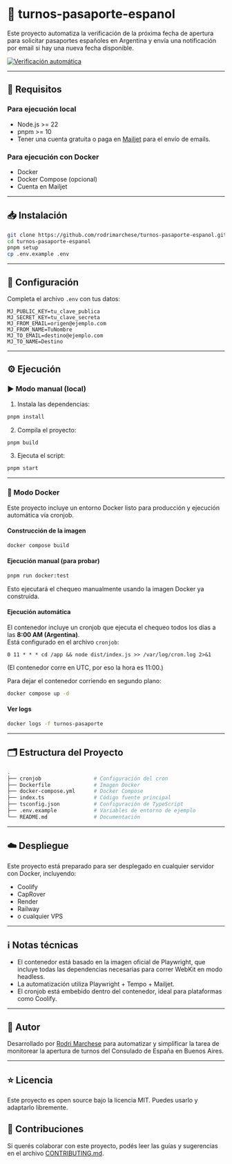 # 📅 turnos-pasaporte-espanol

Este proyecto automatiza la verificación de la próxima fecha de apertura para solicitar pasaportes españoles en Argentina y envía una notificación por email si hay una nueva fecha disponible.

[![Verificación automática](https://github.com/rodrimarchese/turnos-pasaporte-espanol/actions/workflows/check-turnos.yml/badge.svg)](https://github.com/rodrimarchese/turnos-pasaporte-espanol/actions)

---

## 🚀 Requisitos

### Para ejecución local

- Node.js >= 22
- pnpm >= 10
- Tener una cuenta gratuita o paga en [Mailjet](https://www.mailjet.com/) para el envío de emails.

### Para ejecución con Docker

- Docker
- Docker Compose (opcional)
- Cuenta en Mailjet

---

## 📥 Instalación

```bash
git clone https://github.com/rodrimarchese/turnos-pasaporte-espanol.git
cd turnos-pasaporte-espanol
pnpm setup
cp .env.example .env
```

---

## 🔑 Configuración

Completa el archivo `.env` con tus datos:

```env
MJ_PUBLIC_KEY=tu_clave_publica
MJ_SECRET_KEY=tu_clave_secreta
MJ_FROM_EMAIL=origen@ejemplo.com
MJ_FROM_NAME=TuNombre
MJ_TO_EMAIL=destino@ejemplo.com
MJ_TO_NAME=Destino
```

---

## ⚙️ Ejecución

### ▶️ Modo manual (local)

1. Instala las dependencias:

```bash
pnpm install
```

2. Compila el proyecto:

```bash
pnpm build
```

3. Ejecuta el script:

```bash
pnpm start
```

---

### 🐳 Modo Docker

Este proyecto incluye un entorno Docker listo para producción y ejecución automática vía cronjob.

#### Construcción de la imagen

```bash
docker compose build
```

#### Ejecución manual (para probar)

```bash
pnpm run docker:test
```

Esto ejecutará el chequeo manualmente usando la imagen Docker ya construida.

#### Ejecución automática

El contenedor incluye un cronjob que ejecuta el chequeo todos los días a las **8:00 AM (Argentina)**.  
Está configurado en el archivo `cronjob`:

```plain
0 11 * * * cd /app && node dist/index.js >> /var/log/cron.log 2>&1
```

(El contenedor corre en UTC, por eso la hora es 11:00.)

Para dejar el contenedor corriendo en segundo plano:

```bash
docker compose up -d
```

#### Ver logs

```bash
docker logs -f turnos-pasaporte
```

---

## 🗂️ Estructura del Proyecto

```bash
.
├── cronjob                 # Configuración del cron
├── Dockerfile              # Imagen Docker
├── docker-compose.yml      # Docker Compose
├── index.ts                # Código fuente principal
├── tsconfig.json           # Configuración de TypeScript
├── .env.example            # Variables de entorno de ejemplo
└── README.md               # Documentación
```

---

## ☁️ Despliegue

Este proyecto está preparado para ser desplegado en cualquier servidor con Docker, incluyendo:

- Coolify
- CapRover
- Render
- Railway
- o cualquier VPS

---

## ℹ️ Notas técnicas

- El contenedor está basado en la imagen oficial de Playwright, que incluye todas las dependencias necesarias para correr WebKit en modo headless.
- La automatización utiliza Playwright + Tempo + Mailjet.
- El cronjob está embebido dentro del contenedor, ideal para plataformas como Coolify.

---

## 🙌 Autor

Desarrollado por [Rodri Marchese](https://github.com/rodrimarchese) para automatizar y simplificar la tarea de monitorear la apertura de turnos del Consulado de España en Buenos Aires.

---

## ⭐️ Licencia

Este proyecto es open source bajo la licencia MIT. Puedes usarlo y adaptarlo libremente.

## 🤝 Contribuciones

Si querés colaborar con este proyecto, podés leer las guías y sugerencias en el archivo [CONTRIBUTING.md](./CONTRIBUTING.md).
